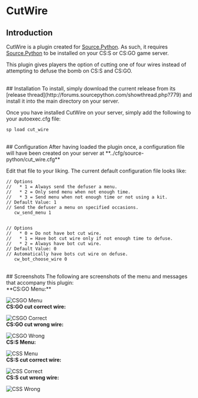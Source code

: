 # CutWire

## Introduction
CutWire is a plugin created for [Source.Python](https://github.com/Source-Python-Dev-Team/Source.Python).  As such, it requires [Source.Python](https://github.com/Source-Python-Dev-Team/Source.Python) to be installed on your CS:S or CS:GO game server.

This plugin gives players the option of cutting one of four wires instead of attempting to defuse the bomb on CS:S and CS:GO.

<br>
## Installation
To install, simply download the current release from its [release thread](http://forums.sourcepython.com/showthread.php?779) and install it into the main directory on your server.

Once you have installed CutWire on your server, simply add the following to your autoexec.cfg file:
```
sp load cut_wire
```

<br>
## Configuration
After having loaded the plugin once, a configuration file will have been created on your server at **../cfg/source-python/cut_wire.cfg**

Edit that file to your liking.  The current default configuration file looks like:
```
// Options
//   * 1 = Always send the defuser a menu.
//   * 2 = Only send menu when not enough time.
//   * 3 = Send menu when not enough time or not using a kit.
// Default Value: 1
// Send the defuser a menu on specified occasions.
   cw_send_menu 1


// Options
//   * 0 = Do not have bot cut wire.
//   * 1 = Have bot cut wire only if not enough time to defuse.
//   * 2 = Always have bot cut wire.
// Default Value: 0
// Automatically have bots cut wire on defuse.
   cw_bot_choose_wire 0
```

<br>
## Screenshots
The following are screenshots of the menu and messages that accompany this plugin:

<br>
**CS:GO Menu:**

![CSGO Menu](https://raw.githubusercontent.com/satoon101/CutWire/screenshots/screenshots/csgo_menu.png "CS:GO Menu")
<br>
**CS:GO cut correct wire:**

![CSGO Correct](https://raw.githubusercontent.com/satoon101/CutWire/screenshots/screenshots/csgo_correct_wire.png "CS:GO Correct")
<br>
**CS:GO cut wrong wire:**

![CSGO Wrong](https://raw.githubusercontent.com/satoon101/CutWire/screenshots/screenshots/csgo_wrong_wire.png "CS:GO Wrong")
<br>
**CS:S Menu:**

![CSS Menu](https://raw.githubusercontent.com/satoon101/CutWire/screenshots/screenshots/css_menu.png "CS:S Menu")
<br>
**CS:S cut correct wire:**

![CSS Correct](https://raw.githubusercontent.com/satoon101/CutWire/screenshots/screenshots/css_correct_wire.png "CS:S Correct")
<br>
**CS:S cut wrong wire:**

![CSS Wrong](https://raw.githubusercontent.com/satoon101/CutWire/screenshots/screenshots/css_wrong_wire.png "CS:S Wrong")
